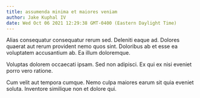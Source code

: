 ```yaml
---
title: assumenda minima et maiores veniam
author: Jake Kuphal IV
date: Wed Oct 06 2021 12:29:38 GMT-0400 (Eastern Daylight Time)
---
```

Alias consequatur consequatur rerum sed. Deleniti eaque ad. Dolores quaerat aut rerum provident nemo quos sint. Doloribus ab et esse ea voluptatem accusantium ab. Ea illum doloremque.

 Voluptas dolorem occaecati ipsam. Sed non adipisci. Ex qui ex nisi eveniet porro vero ratione.

 Cum velit aut tempora cumque. Nemo culpa maiores earum sit quia eveniet soluta. Inventore similique non et dolore qui.
